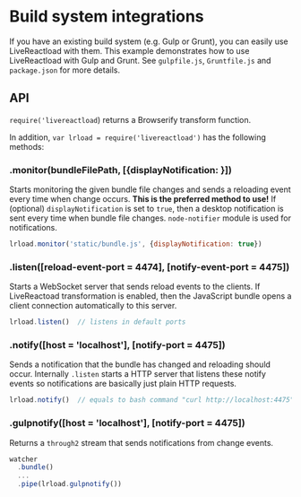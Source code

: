 # Build system integrations

If you have an existing build system (e.g. Gulp or Grunt), you can
easily use LiveReactload with them. This example demonstrates how to use
LiveReactload with Gulp and Grunt. See `gulpfile.js`, `Gruntfile.js` and 
`package.json` for more details.


## API

`require('livereactload`) returns a Browserify transform function.

In addition, `var lrload = require('livereactload')` has the following methods:


### .monitor(bundleFilePath, [{displayNotification: <boolean>}])

Starts monitoring the given bundle file changes and sends a reloading 
event every time when change occurs. **This is the preferred method
to use!** If (optional) `displayNotification` is set to `true`, then
a desktop notification is sent every time when bundle file changes.
`node-notifier` module is used for notifications.

```javascript 
lrload.monitor('static/bundle.js', {displayNotification: true})
```

### .listen([reload-event-port = 4474], [notify-event-port = 4475])

Starts a WebSocket server that sends reload events to the clients. If 
LiveReactoad transformation is enabled, then the JavaScript bundle opens
a client connection automatically to this server.

```javascript
lrload.listen()  // listens in default ports
```    
    
### .notify([host = 'localhost'], [notify-port = 4475])

Sends a notification that the bundle has changed and reloading should occur.
Internally `.listen` starts a HTTP server that listens these notify events so
notifications are basically just plain HTTP requests.

```javascript
lrload.notify()  // equals to bash command "curl http://localhost:4475"
```

### .gulpnotify([host = 'localhost'], [notify-port = 4475])

Returns a `through2` stream that sends notifications from change events.

```javascript
watcher
  .bundle()
  ...
  .pipe(lrload.gulpnotify())
``` 
